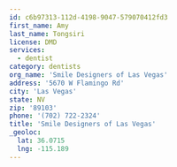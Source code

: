 ```yaml
---
id: c6b97313-112d-4198-9047-579070412fd3
first_name: Amy
last_name: Tongsiri
license: DMD
services:
  - dentist
category: dentists
org_name: 'Smile Designers of Las Vegas'
address: '5670 W Flamingo Rd'
city: 'Las Vegas'
state: NV
zip: '89103'
phone: '(702) 722-2324'
title: 'Smile Designers of Las Vegas'
_geoloc:
  lat: 36.0715
  lng: -115.189
---
```

